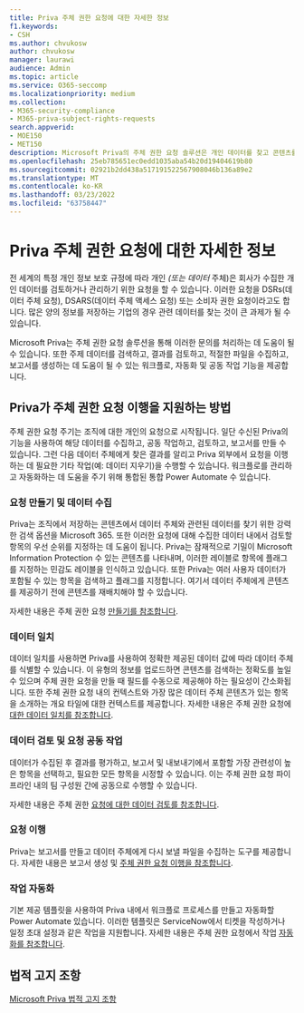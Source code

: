 ```yaml
---
title: Priva 주체 권한 요청에 대한 자세한 정보
f1.keywords:
- CSH
ms.author: chvukosw
author: chvukosw
manager: laurawi
audience: Admin
ms.topic: article
ms.service: O365-seccomp
ms.localizationpriority: medium
ms.collection:
- M365-security-compliance
- M365-priva-subject-rights-requests
search.appverid:
- MOE150
- MET150
description: Microsoft Priva의 주체 권한 요청 솔루션은 개인 데이터를 찾고 콘텐츠를 검토하고 보고서를 만드는 데 도움이 됩니다.
ms.openlocfilehash: 25eb785651ec0edd1035aba54b20d19404619b80
ms.sourcegitcommit: 02921b2dd438a517191522567908046b136a89e2
ms.translationtype: MT
ms.contentlocale: ko-KR
ms.lasthandoff: 03/23/2022
ms.locfileid: "63758447"
---
```

# <a name="learn-about-priva-subject-rights-requests"></a>Priva 주체 권한 요청에 대한 자세한 정보

전 세계의 특정 개인 정보 보호 규정에 따라 개인 *(또는 데이터* 주체)은 회사가 수집한 개인 데이터를 검토하거나 관리하기 위한 요청을 할 수 있습니다. 이러한 요청을 DSRs(데이터 주체 요청), DSARS(데이터 주체 액세스 요청) 또는 소비자 권한 요청이라고도 합니다. 많은 양의 정보를 저장하는 기업의 경우 관련 데이터를 찾는 것이 큰 과제가 될 수 있습니다.

Microsoft Priva는 주체 권한 요청 솔루션을 통해 이러한 문의를 처리하는 데 도움이 될 수 있습니다. 또한 주제 데이터를 검색하고, 결과를 검토하고, 적절한 파일을 수집하고, 보고서를 생성하는 데 도움이 될 수 있는 워크플로, 자동화 및 공동 작업 기능을 제공합니다.

## <a name="how-priva-supports-subject-rights-request-fulfillment"></a>Priva가 주체 권한 요청 이행을 지원하는 방법

주체 권한 요청 주기는 조직에 대한 개인의 요청으로 시작됩니다. 일단 수신된 Priva의 기능을 사용하여 해당 데이터를 수집하고, 공동 작업하고, 검토하고, 보고서를 만들 수 있습니다. 그런 다음 데이터 주체에게 찾은 결과를 알리고 Priva 외부에서 요청을 이행하는 데 필요한 기타 작업(예: 데이터 지우기)을 수행할 수 있습니다. 워크플로를 관리하고 자동화하는 데 도움을 주기 위해 통합된 통합 Power Automate 수 있습니다.

### <a name="create-requests-and-collect-data"></a>요청 만들기 및 데이터 수집

Priva는 조직에서 저장하는 콘텐츠에서 데이터 주체와 관련된 데이터를 찾기 위한 강력한 검색 옵션을 Microsoft 365. 또한 이러한 요청에 대해 수집한 데이터 내에서 검토할 항목의 우선 순위를 지정하는 데 도움이 됩니다. Priva는 잠재적으로 기밀이 Microsoft Information Protection 수 있는 콘텐츠를 나타내며, 이러한 레이블로 항목에 플래그를 지정하는 민감도 레이블을 인식하고 있습니다. 또한 Priva는 여러 사용자 데이터가 포함될 수 있는 항목을 검색하고 플래그를 지정합니다. 여기서 데이터 주체에게 콘텐츠를 제공하기 전에 콘텐츠를 재배치해야 할 수 있습니다.

자세한 내용은 주체 권한 요청 [만들기를 참조합니다](subject-rights-requests-create.md).

### <a name="data-matching"></a>데이터 일치

데이터 일치를 사용하면 Priva를 사용하여 정확한 제공된 데이터 값에 따라 데이터 주체를 식별할 수 있습니다. 이 유형의 정보를 업로드하면 콘텐츠를 검색하는 정확도를 높일 수 있으며 주체 권한 요청을 만들 때 필드를 수동으로 제공해야 하는 필요성이 간소화됩니다. 또한 주체 권한 요청 내의 컨텍스트와 가장 많은 데이터 주체 콘텐츠가 있는 항목을 소개하는 개요 타일에 대한 컨텍스트를 제공합니다. 자세한 내용은 주체 권한 요청에 [대한 데이터 일치를 참조합니다](subject-rights-requests-data-match.md).

### <a name="review-data-and-collaborate-on-requests"></a>데이터 검토 및 요청 공동 작업

데이터가 수집된 후 결과를 평가하고, 보고서 및 내보내기에서 포함할 가장 관련성이 높은 항목을 선택하고, 필요한 모든 항목을 시정할 수 있습니다. 이는 주체 권한 요청 파이프라인 내의 팀 구성원 간에 공동으로 수행할 수 있습니다.

자세한 내용은 주체 권한 [요청에 대한 데이터 검토를 참조합니다](subject-rights-requests-data-review.md).

### <a name="fulfill-requests"></a>요청 이행

Priva는 보고서를 만들고 데이터 주체에게 다시 보낼 파일을 수집하는 도구를 제공합니다. 자세한 내용은 보고서 생성 및 [주체 권한 요청 이행을 참조합니다](subject-rights-requests-reports.md).

### <a name="automate-tasks"></a>작업 자동화

기본 제공 템플릿을 사용하여 Priva 내에서 워크플로 프로세스를 만들고 자동화할 Power Automate 있습니다. 이러한 템플릿은 ServiceNow에서 티켓을 작성하거나 일정 초대 설정과 같은 작업을 지원합니다. 자세한 내용은 주체 권한 요청에서 작업 [자동화를 참조합니다](subject-rights-requests-automate.md).

## <a name="legal-disclaimer"></a>법적 고지 조항

[Microsoft Priva 법적 고지 조항](priva-disclaimer.md)
